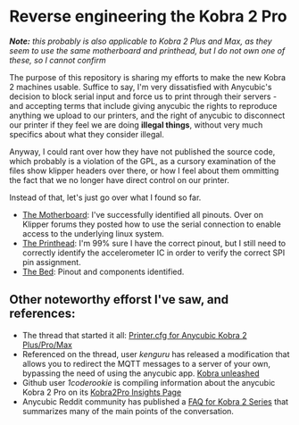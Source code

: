 # Reverse engineering the Kobra 2 Pro

_**Note:** this probably is also applicable to Kobra 2 Plus and Max, as they seem to use the same motherboard and printhead, but I do not own one of these, so I cannot confirm_

The purpose of this repository is sharing my efforts to make the new Kobra 2 machines usable. Suffice to say, I'm very dissatisfied with Anycubic's decision to block serial input and force us to print through their servers - and accepting terms that include giving anycubic the rights to reproduce anything we upload to our printers, and the right of anycubic to disconnect our printer if they feel we are doing **illegal things**, without very much specifics about what they consider illegal.

Anyway, I could rant over how they have not published the source code, which probably is a violation of the GPL, as a cursory examination of the files show klipper headers over there, or how I feel about them ommitting the fact that we no longer have direct control on our printer.

Instead of that, let's just go over what I found so far.

* [The Motherboard](./motherboard/index.md): I've successfully identified all pinouts. Over on Klipper forums they posted how to use the serial connection to enable access to the underlying linux system.
* [The Printhead](./printhead/index.md): I'm 99% sure I have the correct pinout, but I still need to correctly identify the accelerometer IC in order to verify the correct SPI pin assignment.
* [The Bed](./bed/index.md): Pinout and components identified.


## Other noteworthy efforst I've saw, and references:
* The thread that started it all: [Printer.cfg for Anycubic Kobra 2 Plus/Pro/Max](https://klipper.discourse.group/t/printer-cfg-for-anycubic-kobra-2-plus-pro-max/)
* Referenced on the thread, user _kenguru_ has released a modification that allows you to redirect the MQTT messages to a server of your own, bypassing the need of using the anycubic app. [Kobra unleashed](https://github.com/anjomro/kobra-unleashed)
*  Github user _1coderookie_ is compiling information about the anycubic Kobra 2 Pro on its [Kobra2Pro Insights Page](https://1coderookie.github.io/Kobra2ProInsights/)
* Anycubic Reddit community has published a [FAQ for Kobra 2 Series](https://1coderookie.github.io/Kobra2ProInsights/) that summarizes many of the main points of the conversation.

